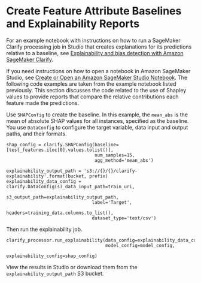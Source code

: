 # Create Feature Attribute Baselines and Explainability Reports<a name="clarify-feature-attribute-baselines-reports"></a>

For an example notebook with instructions on how to run a SageMaker Clarify processing job in Studio that creates explanations for its predictions relative to a baseline, see [Explainability and bias detection with Amazon SageMaker Clarify](https://github.com/aws/amazon-sagemaker-examples/blob/master/sagemaker_processing/fairness_and_explainability/fairness_and_explainability.ipynb)\.

If you need instructions on how to open a notebook in Amazon SageMaker Studio, see [Create or Open an Amazon SageMaker Studio Notebook](notebooks-create-open.md)\. The following code examples are taken from the example notebook listed previously\. This section discusses the code related to the use of Shapley values to provide reports that compare the relative contributions each feature made the predictions\.

Use `SHAPConfig` to create the baseline\. In this example, the `mean_abs` is the mean of absolute SHAP values for all instances, specified as the baseline\. You use `DataConfig` to configure the target variable, data input and output paths, and their formats\.

```
shap_config = clarify.SHAPConfig(baseline=[test_features.iloc[0].values.tolist()],
                                 num_samples=15,
                                 agg_method='mean_abs')

explainability_output_path = 's3://{}/{}/clarify-explainability'.format(bucket, prefix)
explainability_data_config = clarify.DataConfig(s3_data_input_path=train_uri,
                                s3_output_path=explainability_output_path,
                                label='Target',
                                headers=training_data.columns.to_list(),
                                dataset_type='text/csv')
```

Then run the explainability job\.

```
clarify_processor.run_explainability(data_config=explainability_data_config,
                                     model_config=model_config,
                                     explainability_config=shap_config)
```

View the results in Studio or download them from the `explainability_output_path` S3 bucket\.